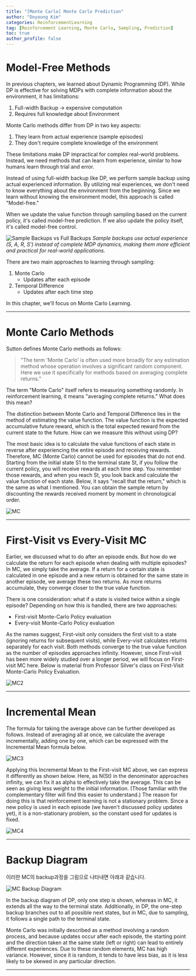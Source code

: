 ```yaml
---
title: "[Monte Carlo] Monte Carlo Prediction"
author: "Doyoung Kim"
categories: ReinforcementLearning
tag: [Reinforcement Learning, Monte Carlo, Sampling, Prediction] 
toc: true
author_profile: false
---
```


# Model-Free Methods

In previous chapters, we learned about Dynamic Programming (DP). While DP is effective for solving MDPs with complete information about the environment, it has limitations:

1. Full-width Backup → expensive computation
2. Requires full knowledge about Environment

Monte Carlo methods differ from DP in two key aspects:
1. They learn from actual experience (sample episodes)
2. They don't require complete knowledge of the environment


These limitations make DP impractical for complex real-world problems. Instead, we need methods that can learn from experience, similar to how humans learn through trial and error.

Instead of using full-width backup like DP, we perform sample backup using actual experienced information. By utilizing real experiences, we don't need to know everything about the environment from the beginning. Since we learn without knowing the environment model, this approach is called "Model-free."

When we update the value function through sampling based on the current policy, it's called model-free prediction. If we also update the policy itself, it's called model-free control.

![Sample Backups vs Full Backups](/assets/images/24-11-21-Monte-Carlo-Prediction/fig1.png)
*Sample backups use actual experience (S, A, R, S') instead of complete MDP dynamics, making them more efficient and practical for real-world applications.*

There are two main approaches to learning through sampling:

1. Monte Carlo
   - Updates after each episode
2. Temporal Difference
   - Updates after each time step

In this chapter, we'll focus on Monte Carlo Learning.

---

# Monte Carlo Methods

Sutton defines Monte Carlo methods as follows:

> "The term 'Monte Carlo' is often used more broadly for any estimation method whose operation involves a significant random component. Here we use it specifically for methods based on averaging complete returns."

The term "Monte Carlo" itself refers to measuring something randomly. In reinforcement learning, it means "averaging complete returns." What does this mean?

The distinction between Monte Carlo and Temporal Difference lies in the method of estimating the value function. The value function is the expected accumulative future reward, which is the total expected reward from the current state to the future. How can we measure this without using DP?

The most basic idea is to calculate the value functions of each state in reverse after experiencing the entire episode and receiving rewards. Therefore, MC (Monte Carlo) cannot be used for episodes that do not end. Starting from the initial state S1 to the terminal state St, if you follow the current policy, you will receive rewards at each time step. You remember those rewards, and when you reach St, you look back and calculate the value function of each state. Below, it says "recall that the return," which is the same as what I mentioned. You can obtain the sample return by discounting the rewards received moment by moment in chronological order.

![MC](/assets/images/24-11-21-Monte-Carlo-Prediction/fig2.png)

---

# First-Visit vs Every-Visit MC

Earlier, we discussed what to do after an episode ends. But how do we calculate the return for each episode when dealing with multiple episodes? In MC, we simply take the average. If a return for a certain state is calculated in one episode and a new return is obtained for the same state in another episode, we average these two returns. As more returns accumulate, they converge closer to the true value function.

There is one consideration: what if a state is visited twice within a single episode? Depending on how this is handled, there are two approaches:

- First-visit Monte-Carlo Policy evaluation
- Every-visit Monte-Carlo Policy evaluation

As the names suggest, First-visit only considers the first visit to a state (ignoring returns for subsequent visits), while Every-visit calculates returns separately for each visit. Both methods converge to the true value function as the number of episodes approaches infinity. However, since First-visit has been more widely studied over a longer period, we will focus on First-visit MC here. Below is material from Professor Silver's class on First-Visit Monte-Carlo Policy Evaluation.

![MC2](/assets/images/24-11-21-Monte-Carlo-Prediction/fig3.png)

---

# Incremental Mean

The formula for taking the average above can be further developed as follows. Instead of averaging all at once, we calculate the average incrementally, adding one by one, which can be expressed with the Incremental Mean formula below.

![MC3](/assets/images/24-11-21-Monte-Carlo-Prediction/fig4.png)

Applying this Incremental Mean to the First-visit MC above, we can express it differently as shown below. Here, as N(St) in the denominator approaches infinity, we can fix it as alpha to effectively take the average. This can be seen as giving less weight to the initial information. (Those familiar with the complementary filter will find this easier to understand.) The reason for doing this is that reinforcement learning is not a stationary problem. Since a new policy is used in each episode (we haven't discussed policy updates yet), it is a non-stationary problem, so the constant used for updates is fixed.

![MC4](/assets/images/24-11-21-Monte-Carlo-Prediction/fig5.png)


---

# Backup Diagram

이러한 MC의 backup과정을 그림으로 나타내면 아래과 같습니다.

![MC Backup Diagram](/assets/images/24-11-21-Monte-Carlo-Prediction/fig6.png)

In the backup diagram of DP, only one step is shown, whereas in MC, it extends all the way to the terminal state. Additionally, in DP, the one-step backup branches out to all possible next states, but in MC, due to sampling, it follows a single path to the terminal state.

Monte Carlo was initially described as a method involving a random process, and because updates occur after each episode, the starting point and the direction taken at the same state (left or right) can lead to entirely different experiences. Due to these random elements, MC has high variance. However, since it is random, it tends to have less bias, as it is less likely to be skewed in any particular direction.

---

